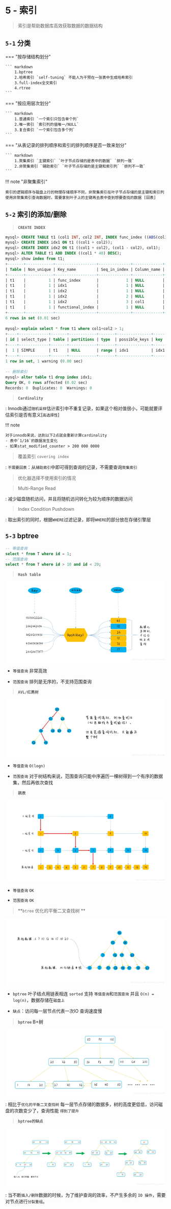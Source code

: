# 5 - 索引

> 索引是帮助数据库高效获取数据的数据结构

## `5-1` 分类

=== "按存储结构划分"

    ``` markdown
        1.bptree 
		2.哈希索引 `self-tuning` 不能人为干预在一张表中生成哈希索引
		3.full-index全文索引
		4.rtree
    ```

=== "按应用层次划分"

    ``` markdown
        1.普通索引 `一个索引只包含单个列`
		2.唯一索引 `索引列的值唯一/NULL`
		3.复合索引 `一个索引包含多个列`
    ```

=== "从表记录的排列顺序和索引的排列顺序是否一致来划分"

    ``` markdown
        1.聚集索引 `主键索引` `叶子节点存储的是表中的数据` `排列一致`
    	2.非聚集索引 `辅助索引` `叶子节点存储的是主键和索引列` `排列不一致` 
    ```

!!! note "非聚集索引"

 	索引的逻辑顺序与磁盘上行的物理存储顺序不同，非聚集索引在叶子节点存储的是主键和索引列
	使用非聚集索引查询数据时，需要拿到叶子上的主键再去表中查到想要查找的数据 [回表]

## `5-2` 索引的添加/删除

> **`CREATE INDEX`**

```sql
mysql> CREATE TABLE t1 (col1 INT, col2 INT, INDEX func_index ((ABS(col1))));
mysql> CREATE INDEX idx1 ON t1 ((col1 + col2));
mysql> CREATE INDEX idx2 ON t1 ((col1 + col2), (col1 - col2), col1);
mysql> ALTER TABLE t1 ADD INDEX ((col1 * 40) DESC);
mysql> show index from t1;
+-------+------------+------------------+--------------+-------------+-----------+-------------+----------+--------+------+------------+---------+---------------+---------+-------------------+
| Table | Non_unique | Key_name         | Seq_in_index | Column_name | Collation | Cardinality | Sub_part | Packed | Null | Index_type | Comment | Index_comment | Visible | Expression        |
+-------+------------+------------------+--------------+-------------+-----------+-------------+----------+--------+------+------------+---------+---------------+---------+-------------------+
| t1    |          1 | func_index       |            1 | NULL        | A         |           0 |     NULL |   NULL | YES  | BTREE      |         |               | YES     | abs(`col1`)       |
| t1    |          1 | idx1             |            1 | NULL        | A         |           0 |     NULL |   NULL | YES  | BTREE      |         |               | YES     | (`col1` + `col2`) |
| t1    |          1 | idx2             |            1 | NULL        | A         |           0 |     NULL |   NULL | YES  | BTREE      |         |               | YES     | (`col1` + `col2`) |
| t1    |          1 | idx2             |            2 | NULL        | A         |           0 |     NULL |   NULL | YES  | BTREE      |         |               | YES     | (`col1` - `col2`) |
| t1    |          1 | idx2             |            3 | col1        | A         |           0 |     NULL |   NULL | YES  | BTREE      |         |               | YES     | NULL              |
| t1    |          1 | functional_index |            1 | NULL        | D         |           0 |     NULL |   NULL | YES  | BTREE      |         |               | YES     | (`col1` * 40)     |
+-------+------------+------------------+--------------+-------------+-----------+-------------+----------+--------+------+------------+---------+---------------+---------+-------------------+
6 rows in set (0.01 sec)

mysql> explain select * from t1 where col1+col2 > 1;
+----+-------------+-------+------------+-------+---------------+------+---------+------+------+----------+-------------+
| id | select_type | table | partitions | type  | possible_keys | key  | key_len | ref  | rows | filtered | Extra       |
+----+-------------+-------+------------+-------+---------------+------+---------+------+------+----------+-------------+
|  1 | SIMPLE      | t1    | NULL       | range | idx1          | idx1 | 9       | NULL |    1 |   100.00 | Using where |
+----+-------------+-------+------------+-------+---------------+------+---------+------+------+----------+-------------+
1 row in set, 1 warning (0.00 sec)

-- 删除索引
mysql> alter table t1 drop index idx1;
Query OK, 0 rows affected (0.02 sec)
Records: 0  Duplicates: 0  Warnings: 0
```
> **`Cardinality`**

: Innodb通过`随机采样`估计索引中不重复记录，如果这个相对值很小，可能就要评估索引是否有意义[`高选择性`]

!!! note

 	对于innodb来说，达到以下2点就会重新计算cardinality
	- 表中`1/16`的数据发生变化
	- 如果stat_modified_counter > 200 000 0000

> 覆盖索引 `covering index`

: `不需要回表`：从`辅助索引`中即可得到查询的记录，不需要查询`聚集索引`

> 优化器选择不使用索引的情况

> Multi-Range Read

: 减少磁盘随机访问，并且将随机访问转化为较为顺序的数据访问	

> Index Condition Pushdown

: 取出索引的同时，根据`WHERE`过滤记录，即将`WHERE`的部分放在存储引擎层


## `5-3` bptree

```sql
-- 等值查询
select * from T where id = 1; 
-- 范围查询
select * from T where id > 10 and id < 20; 
```

> **`Hash table`**

![](img/hashtable.png)

- `等值查询` 非常高效

- `范围查询` 排列是无序的，不支持范围查询

> **`AVL/红黑树`**

![](img/avl.png)

- `等值查询` `O(logn)` 

- `范围查询` 对于树结构来说，范围查询只能中序遍历一棵树得到一个有序的数据集，然后再依次查找

> **`跳表`**

![](img/跳表.png)

- `等值查询` `OK`

- `范围查询` `OK`

> **`btree` 优化的平衡二叉查找树 **

![](img/bptree.png)

- `bptree` 叶子结点用链表相连 `sorted` 支持 `等值查询`和`范围查询` 并且 `O(n) = log(n)`，数据存储在`磁盘上`

- `缺点`：访问每一层节点代表一次IO 查询速度慢

> **`bptree` B+树** 

![](img/bptree2.png)

: 相比于`优化的平衡二叉查找树` 每一层节点存储的数据多，树的高度更低低，访问磁盘的次数变少了，查询性能 `得到了提升`

> **`bptree的缺点`**

![](img/shortcomings.png)

:	当不断`插入/删除`数据的时候，为了维护查询的效率，不产生多余的 `IO 操作`，需要对节点进行`分裂重组`。



